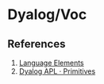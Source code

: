 # Dyalog/Voc
## References
1. [Language Elements](https://help.dyalog.com/latest/Content/Language/Introduction/Language%20Elements.htm)
2. [Dyalog APL · Primitives](https://aplwiki.com/wiki/Dyalog_APL#Primitives)